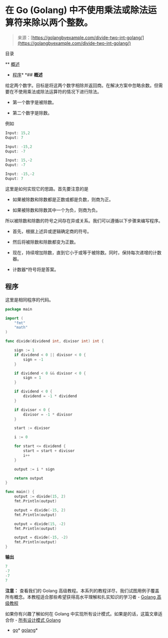 <!--yml

类别：未分类

日期：2024-10-13 06:46:18

-->

# 在 Go (Golang) 中不使用乘法或除法运算符来除以两个整数。

> 来源：[https://golangbyexample.com/divide-two-int-golang/](https://golangbyexample.com/divide-two-int-golang/)

目录

**   [概述](#Overview "概述")

+   [程序](#Program "Program")*  *## **概述**

给定两个数字。目标是将这两个数字相除并返回商。在解决方案中忽略余数。但需要在不使用乘法或除法运算符的情况下进行除法。

+   第一个数字是被除数。

+   第二个数字是除数。

例如

```go
Input: 15,2
Ouput: 7

Input: -15,2
Ouput: -7

Input: 15,-2
Ouput: -7

Input: -15,-2
Ouput: 7
```

这里是如何实现它的思路。首先要注意的是

+   如果被除数和除数都是正数或都是负数，则商为正。

+   如果被除数和除数其中一个为负，则商为负。

所以被除数和除数的符号之间存在异或关系。我们可以遵循以下步骤来编写程序。

+   首先，根据上述异或逻辑确定商的符号。

+   然后将被除数和除数都变为正数。

+   现在，持续增加除数，直到它小于或等于被除数。同时，保持每次递增的计数器。

+   计数器*符号将是答案。

## **程序**

这里是相同程序的代码。

```go
package main

import (
	"fmt"
	"math"
)

func divide(dividend int, divisor int) int {

	sign := 1
	if dividend < 0 || divisor < 0 {
		sign = -1
	}

	if dividend < 0 && divisor < 0 {
		sign = 1
	}

	if dividend < 0 {
		dividend = -1 * dividend
	}

	if divisor < 0 {
		divisor = -1 * divisor
	}

	start := divisor

	i := 0

	for start <= dividend {
		start = start + divisor
		i++
	}

	output := i * sign

	return output
}

func main() {
	output := divide(15, 2)
	fmt.Println(output)

	output = divide(-15, 2)
	fmt.Println(output)

	output = divide(15, -2)
	fmt.Println(output)

	output = divide(-15, -2)
	fmt.Println(output)
}
```

**输出**

```go
7
-7
-7
7
```

**注意：** 查看我们的 Golang 高级教程。本系列的教程详尽，我们试图用例子覆盖所有概念。本教程适合那些希望获得高水平理解和扎实知识的学习者 - [Golang 高级教程](https://golangbyexample.com/golang-comprehensive-tutorial/)

如果你有兴趣了解如何在 Golang 中实现所有设计模式。如果是的话，这篇文章适合你 - [所有设计模式 Golang](https://golangbyexample.com/all-design-patterns-golang/)

+   [go](https://golangbyexample.com/tag/go/)*   [golang](https://golangbyexample.com/tag/golang/)*
